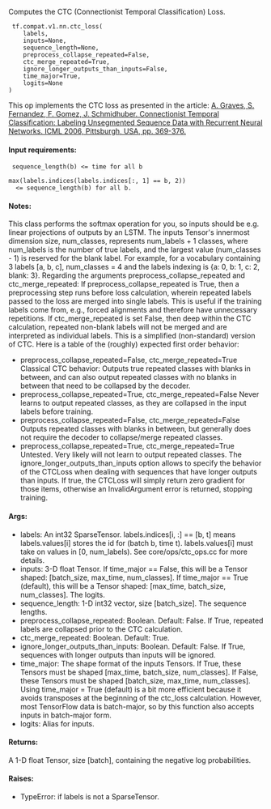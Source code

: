 Computes the CTC (Connectionist Temporal Classification) Loss.

```
 tf.compat.v1.nn.ctc_loss(
    labels,
    inputs=None,
    sequence_length=None,
    preprocess_collapse_repeated=False,
    ctc_merge_repeated=True,
    ignore_longer_outputs_than_inputs=False,
    time_major=True,
    logits=None
)
```
This op implements the CTC loss as presented in the article:
[A. Graves, S. Fernandez, F. Gomez, J. Schmidhuber. Connectionist Temporal Classification: Labeling Unsegmented Sequence Data with Recurrent Neural Networks. ICML 2006, Pittsburgh, USA, pp. 369-376.](http://www.cs.toronto.edu/~graves/icml_2006.pdf)

#### Input requirements:

```
 sequence_length(b) <= time for all b

max(labels.indices(labels.indices[:, 1] == b, 2))
  <= sequence_length(b) for all b.
```
#### Notes:
This class performs the softmax operation for you, so inputs should be e.g. linear projections of outputs by an LSTM.
The inputs Tensor's innermost dimension size, num_classes, represents num_labels + 1 classes, where num_labels is the number of true labels, and the largest value (num_classes - 1) is reserved for the blank label.
For example, for a vocabulary containing 3 labels [a, b, c], num_classes = 4 and the labels indexing is {a: 0, b: 1, c: 2, blank: 3}.
Regarding the arguments preprocess_collapse_repeated and ctc_merge_repeated:
If preprocess_collapse_repeated is True, then a preprocessing step runs before loss calculation, wherein repeated labels passed to the loss are merged into single labels. This is useful if the training labels come from, e.g., forced alignments and therefore have unnecessary repetitions.
If ctc_merge_repeated is set False, then deep within the CTC calculation, repeated non-blank labels will not be merged and are interpreted as individual labels. This is a simplified (non-standard) version of CTC.
Here is a table of the (roughly) expected first order behavior:
- preprocess_collapse_repeated=False, ctc_merge_repeated=True
Classical CTC behavior: Outputs true repeated classes with blanks in between, and can also output repeated classes with no blanks in between that need to be collapsed by the decoder.
- preprocess_collapse_repeated=True, ctc_merge_repeated=False
Never learns to output repeated classes, as they are collapsed in the input labels before training.
- preprocess_collapse_repeated=False, ctc_merge_repeated=False
Outputs repeated classes with blanks in between, but generally does not require the decoder to collapse/merge repeated classes.
- preprocess_collapse_repeated=True, ctc_merge_repeated=True
Untested. Very likely will not learn to output repeated classes.
The ignore_longer_outputs_than_inputs option allows to specify the behavior of the CTCLoss when dealing with sequences that have longer outputs than inputs. If true, the CTCLoss will simply return zero gradient for those items, otherwise an InvalidArgument error is returned, stopping training.
#### Args:
- labels: An int32 SparseTensor. labels.indices[i, :] == [b, t] means labels.values[i] stores the id for (batch b, time t). labels.values[i] must take on values in [0, num_labels). See core/ops/ctc_ops.cc for more details.
- inputs: 3-D float Tensor. If time_major == False, this will be a Tensor shaped: [batch_size, max_time, num_classes]. If time_major == True (default), this will be a Tensor shaped: [max_time, batch_size, num_classes]. The logits.
- sequence_length: 1-D int32 vector, size [batch_size]. The sequence lengths.
- preprocess_collapse_repeated: Boolean. Default: False. If True, repeated labels are collapsed prior to the CTC calculation.
- ctc_merge_repeated: Boolean. Default: True.
- ignore_longer_outputs_than_inputs: Boolean. Default: False. If True, sequences with longer outputs than inputs will be ignored.
- time_major: The shape format of the inputs Tensors. If True, these Tensors must be shaped [max_time, batch_size, num_classes]. If False, these Tensors must be shaped [batch_size, max_time, num_classes]. Using time_major = True (default) is a bit more efficient because it avoids transposes at the beginning of the ctc_loss calculation. However, most TensorFlow data is batch-major, so by this function also accepts inputs in batch-major form.
- logits: Alias for inputs.
#### Returns:
A 1-D float Tensor, size [batch], containing the negative log probabilities.
#### Raises:
- TypeError: if labels is not a SparseTensor.
